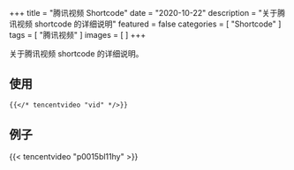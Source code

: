 +++
title = "腾讯视频 Shortcode"
date = "2020-10-22"
description = "关于腾讯视频 shortcode 的详细说明"
featured = false
categories = [
  "Shortcode"
]
tags = [
  "腾讯视频"
]
images = [
]
+++

关于腾讯视频 shortcode 的详细说明。
<!--more-->

## 使用

```markdown
{{</* tencentvideo "vid" */>}}
```

## 例子

{{< tencentvideo "p0015bl11hy" >}}
